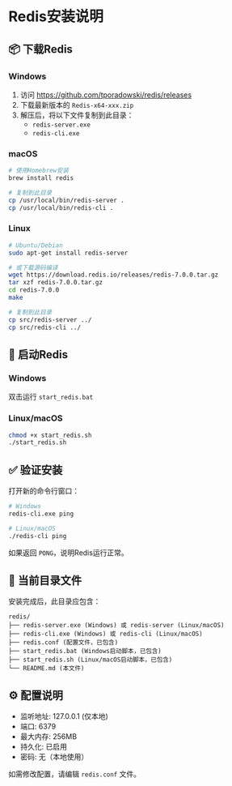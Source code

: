 # Redis安装说明

## 📦 下载Redis

### Windows

1. 访问 https://github.com/tporadowski/redis/releases
2. 下载最新版本的 `Redis-x64-xxx.zip`
3. 解压后，将以下文件复制到此目录：
   - `redis-server.exe`
   - `redis-cli.exe`

### macOS

```bash
# 使用Homebrew安装
brew install redis

# 复制到此目录
cp /usr/local/bin/redis-server .
cp /usr/local/bin/redis-cli .
```

### Linux

```bash
# Ubuntu/Debian
sudo apt-get install redis-server

# 或下载源码编译
wget https://download.redis.io/releases/redis-7.0.0.tar.gz
tar xzf redis-7.0.0.tar.gz
cd redis-7.0.0
make

# 复制到此目录
cp src/redis-server ../
cp src/redis-cli ../
```

## 🚀 启动Redis

### Windows
双击运行 `start_redis.bat`

### Linux/macOS
```bash
chmod +x start_redis.sh
./start_redis.sh
```

## ✅ 验证安装

打开新的命令行窗口：

```bash
# Windows
redis-cli.exe ping

# Linux/macOS  
./redis-cli ping
```

如果返回 `PONG`，说明Redis运行正常。

## 📁 当前目录文件

安装完成后，此目录应包含：

```
redis/
├── redis-server.exe (Windows) 或 redis-server (Linux/macOS)
├── redis-cli.exe (Windows) 或 redis-cli (Linux/macOS)
├── redis.conf (配置文件，已包含)
├── start_redis.bat (Windows启动脚本，已包含)
├── start_redis.sh (Linux/macOS启动脚本，已包含)
└── README.md (本文件)
```

## ⚙️ 配置说明

- 监听地址: 127.0.0.1 (仅本地)
- 端口: 6379
- 最大内存: 256MB
- 持久化: 已启用
- 密码: 无（本地使用）

如需修改配置，请编辑 `redis.conf` 文件。
